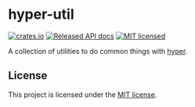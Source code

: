 # hyper-util

[![crates.io](https://img.shields.io/crates/v/hyper-util.svg)](https://crates.io/crates/hyper-util)
[![Released API docs](https://docs.rs/hyper-util/badge.svg)](https://docs.rs/hyper-util)
[![MIT licensed](https://img.shields.io/badge/license-MIT-blue.svg)](./LICENSE)

A collection of utilities to do common things with [hyper](https://hyper.rs).

## License

This project is licensed under the [MIT license](./LICENSE).
